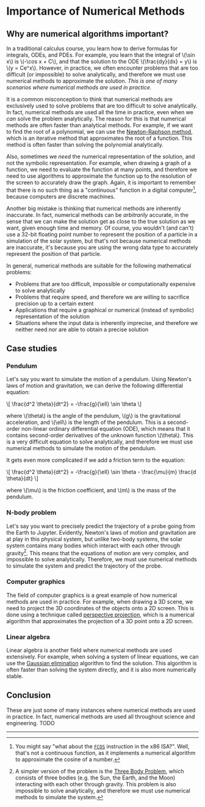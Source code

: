 # Importance of Numerical Methods

## Why are numerical algorithms important?

In a traditional calculus course, you learn how to derive formulas for integrals, ODEs, and PDEs. For example, you
learn that the integral of \\(\sin x\\) is \\(-\cos x + C\\), and that the solution to the ODE \\(\frac{dy}{dx} = y\\) is
\\(y = Ce^x\\). However, in practice, we often encounter problems that are too difficult (or impossible) to solve analytically, and
therefore we must use numerical methods to approximate the solution. *This is one of many scenarios where numerical methods
are used in practice.*

It is a common misconception to think that numerical methods are exclusively used to solve problems that are too difficult to solve analytically.
In fact, numerical methods are used all the time in practice, even when we *can* solve the problem analytically. The reason
for this is that numerical methods are often faster than analytical methods. For example, if we want to
find the root of a polynomial, we can use the [Newton-Raphson method](root-finding-algorithms/newton-raphson-method.md),
which is an iterative method that approximates the root of a function. This method is often faster than
solving the polynomial analytically.

Also, sometimes we *need* the numerical representation of the solution, and not the symbolic representation. For example,
when drawing a graph of a function, we need to evaluate the function at many points, and therefore we need to use algorithms to approximate the function up to the resolution of the screen to accurately draw the graph. Again, it is important to remember that there is no
such thing as a "continuous" function in a digital computer[^x86-cos], because computers are discrete machines.

Another big mistake is thinking that numerical methods are inherently inaccurate. In fact, numerical methods can be *arbitrarily*
accurate, in the sense that we can make the solution get as close to the true solution as we want, given enough time and memory.
Of course, you wouldn't (and can't) use a 32-bit floating point number to represent the position of a particle in a simulation
of the solar system, but that's not because numerical methods are inaccurate, it's because you are using the wrong data type
to accurately represent the position of that particle.

<!-- TODO: MOVE THIS ELSEWHERE 
Not only that, but we want these approximate solutions to be accurate, in the sense that they *actually* get as close to the
true solution as possible, given constraints such as time and memory. For example, if we want to find the root of a polynomial,
we want to be able to say to the computer "find the root of this polynomial up to 10 decimal places of accuracy". This is
called the *precision* of the solution. -->

In general, numerical methods are suitable for the following mathematical problems:

- Problems that are too difficult, impossible or computationally expensive to solve analytically
- Problems that require speed, and therefore we are willing to sacrifice precision up to a certain extent
- Applications that require a graphical or numerical (instead of symbolic) representation of the solution
- Situations where the input data is inherently imprecise, and therefore we neither need nor are able to obtain a precise solution

## Case studies

### Pendulum

Let's say you want to simulate the motion of a pendulum. Using Newton's laws of motion and gravitation, we can
derive the following differential equation:

\\[
\frac{d^2 \theta}{dt^2} = -\frac{g}{\ell} \sin \theta
\\]

where \\(\theta\\) is the angle of the pendulum, \\(g\\) is the gravitational acceleration, and \\(\ell\\) is the length
of the pendulum. This is a second-order non-linear ordinary differential equation (ODE), which means that it contains
second-order derivatives of the unknown function \\(\theta\\). This is a very difficult equation to solve
analytically, and therefore we must use numerical methods to simulate the motion of the pendulum.

It gets even more complicated if we add a friction term to the equation:

\\[
\frac{d^2 \theta}{dt^2} = -\frac{g}{\ell} \sin \theta - \frac{\mu}{m} \frac{d \theta}{dt}
\\]

where \\(\mu\\) is the friction coefficient, and \\(m\\) is the mass of the pendulum.

### N-body problem

Let's say you want to precisely predict the trajectory of a probe going from the Earth to Jupyter. Evidently,
Newton's laws of motion and gravitation are at play in this physical system, but unlike two-body systems, the
solar system contains many bodies which interact with each other through gravity[^three-body-problem]. This means that the equations
of motion are very complex, and impossible to solve analytically. Therefore, we must use numerical methods to
simulate the system and predict the trajectory of the probe.

### Computer graphics

The field of computer graphics is a great example of how numerical methods are used in practice. For example,
when drawing a 3D scene, we need to project the 3D coordinates of the objects onto a 2D screen. This is done
using a technique called [perspective projection](https://en.wikipedia.org/wiki/3D_projection#Perspective_projection),
which is a numerical algorithm that approximates the projection of a 3D point onto a 2D screen.

### Linear algebra

Linear algebra is another field where numerical methods are used extensively. For example, when solving a system
of linear equations, we can use the [Gaussian elimination](linear-algebra/gaussian-elimination.md) algorithm to
find the solution. This algorithm is often faster than solving the system directly, and it is also more
numerically stable.

## Conclusion

These are just some of many instances where numerical methods are used in practice. In fact, numerical methods are
used all throughout science and engineering. TODO

-----

[^x86-cos]: You might say "what about the [`FCOS`](https://www.felixcloutier.com/x86/fcos) instruction in the x86 ISA?". Well, that's not a continuous function, as it implements a numerical algorithm to approximate the cosine of a number.

[^three-body-problem]: A simpler version of the problem is the [Three Body Problem](https://en.wikipedia.org/wiki/Three-body_problem), which
consists of three bodies (e.g. the Sun, the Earth, and the Moon) interacting with each other through gravity. This
problem is also impossible to solve analytically, and therefore we must use numerical methods to simulate the system.
